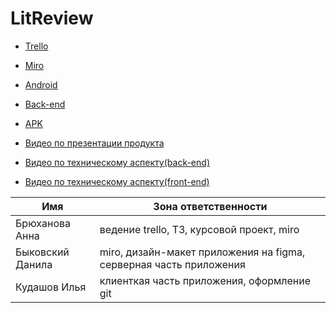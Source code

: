 # LitReview

- [Trello](https://trello.com/b/eGBmH6iz/технологии-программирования)
- [Miro](https://miro.com/app/board/uXjVOJKiZms=/)
- [Android](https://github.com/ilhan76/LitReviewAndroid)
- [Back-end](https://github.com/KennyDied/litrecenze-backend)

- [APK](https://drive.google.com/file/d/1dv8qc9t5EHt47ymQd5kEwBomw7gDy-Ve/view?usp=sharing)
- [Видео по презентации продукта](https://youtu.be/rOYBkiZrHfI)
- [Видео по техническому аспекту(back-end)](https://www.youtube.com/watch?v=5r2BeC6SW6Y&ab_channel=АннаБрюханова)
- [Видео по техническому аспекту(front-end)](https://youtu.be/itwXfaQQoL4)

| Имя | Зона ответственности | 
|----------------|---------|
| Брюханова Анна | ведение trello, ТЗ, курсовой проект, miro | 
| Быковский Данила | miro, дизайн-макет приложения на figma, серверная часть приложения | 
| Кудашов Илья | клиенткая часть приложения, оформление git | 
